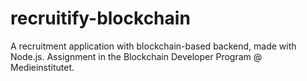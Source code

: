 # recruitify-blockchain
A recruitment application with blockchain-based backend, made with Node.js. Assignment in the Blockchain Developer Program @ Medieinstitutet. 
